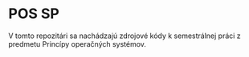 # POS SP
V tomto repozitári sa nachádzajú zdrojové kódy k semestrálnej práci z predmetu Princípy operačných systémov. 

